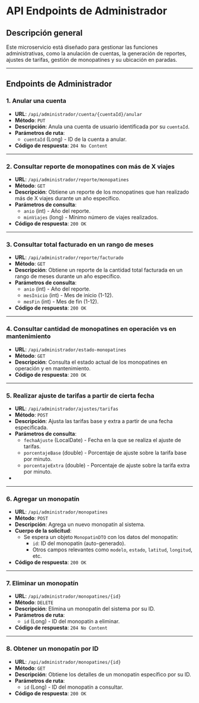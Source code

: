 # API Endpoints de Administrador

## Descripción general
Este microservicio está diseñado para gestionar las funciones administrativas, como la anulación de cuentas, la generación de reportes, ajustes de tarifas, gestión de monopatines y su ubicación en paradas.

---

## Endpoints de Administrador

### 1. Anular una cuenta
- **URL**: `/api/administrador/cuenta/{cuentaId}/anular`
- **Método**: `PUT`
- **Descripción**: Anula una cuenta de usuario identificada por su `cuentaId`.
- **Parámetros de ruta**:
    - `cuentaId` (Long) - ID de la cuenta a anular.
- **Código de respuesta**: `204 No Content`

---

### 2. Consultar reporte de monopatines con más de X viajes
- **URL**: `/api/administrador/reporte/monopatines`
- **Método**: `GET`
- **Descripción**: Obtiene un reporte de los monopatines que han realizado más de X viajes durante un año específico.
- **Parámetros de consulta**:
    - `anio` (int) - Año del reporte.
    - `minViajes` (long) - Mínimo número de viajes realizados.
- **Código de respuesta**: `200 OK`

---

### 3. Consultar total facturado en un rango de meses
- **URL**: `/api/administrador/reporte/facturado`
- **Método**: `GET`
- **Descripción**: Obtiene un reporte de la cantidad total facturada en un rango de meses durante un año específico.
- **Parámetros de consulta**:
    - `anio` (int) - Año del reporte.
    - `mesInicio` (int) - Mes de inicio (1-12).
    - `mesFin` (int) - Mes de fin (1-12).
- **Código de respuesta**: `200 OK`

---

### 4. Consultar cantidad de monopatines en operación vs en mantenimiento
- **URL**: `/api/administrador/estado-monopatines`
- **Método**: `GET`
- **Descripción**: Consulta el estado actual de los monopatines en operación y en mantenimiento.
- **Código de respuesta**: `200 OK`

---

### 5. Realizar ajuste de tarifas a partir de cierta fecha
- **URL**: `/api/administrador/ajustes/tarifas`
- **Método**: `POST`
- **Descripción**: Ajusta las tarifas base y extra a partir de una fecha especificada.
- **Parámetros de consulta**:
    - `fechaAjuste` (LocalDate) - Fecha en la que se realiza el ajuste de tarifas.
    - `porcentajeBase` (double) - Porcentaje de ajuste sobre la tarifa base por minuto.
    - `porcentajeExtra` (double) - Porcentaje de ajuste sobre la tarifa extra por minuto.
-
---


### 6. Agregar un monopatín
- **URL**: `/api/administrador/monopatines`
- **Método**: `POST`
- **Descripción**: Agrega un nuevo monopatín al sistema.
- **Cuerpo de la solicitud**:
    - Se espera un objeto `MonopatinDTO` con los datos del monopatín:
        - `id`: ID del monopatín (auto-generado).
        - Otros campos relevantes como `modelo`, `estado`, `latitud`, `longitud`, etc.
- **Código de respuesta**: `200 OK`

---

### 7. Eliminar un monopatín
- **URL**: `/api/administrador/monopatines/{id}`
- **Método**: `DELETE`
- **Descripción**: Elimina un monopatín del sistema por su ID.
- **Parámetros de ruta**:
    - `id` (Long) - ID del monopatín a eliminar.
- **Código de respuesta**: `204 No Content`

---

### 8. Obtener un monopatín por ID
- **URL**: `/api/administrador/monopatines/{id}`
- **Método**: `GET`
- **Descripción**: Obtiene los detalles de un monopatín específico por su ID.
- **Parámetros de ruta**:
    - `id` (Long) - ID del monopatín a consultar.
- **Código de respuesta**: `200 OK`
